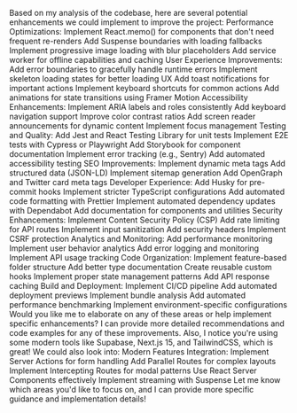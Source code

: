 Based on my analysis of the codebase, here are several potential enhancements we could implement to improve the project:
Performance Optimizations:
Implement React.memo() for components that don't need frequent re-renders
Add Suspense boundaries with loading fallbacks
Implement progressive image loading with blur placeholders
Add service worker for offline capabilities and caching
User Experience Improvements:
Add error boundaries to gracefully handle runtime errors
Implement skeleton loading states for better loading UX
Add toast notifications for important actions
Implement keyboard shortcuts for common actions
Add animations for state transitions using Framer Motion
Accessibility Enhancements:
Implement ARIA labels and roles consistently
Add keyboard navigation support
Improve color contrast ratios
Add screen reader announcements for dynamic content
Implement focus management
Testing and Quality:
Add Jest and React Testing Library for unit tests
Implement E2E tests with Cypress or Playwright
Add Storybook for component documentation
Implement error tracking (e.g., Sentry)
Add automated accessibility testing
SEO Improvements:
Implement dynamic meta tags
Add structured data (JSON-LD)
Implement sitemap generation
Add OpenGraph and Twitter card meta tags
Developer Experience:
Add Husky for pre-commit hooks
Implement stricter TypeScript configurations
Add automated code formatting with Prettier
Implement automated dependency updates with Dependabot
Add documentation for components and utilities
Security Enhancements:
Implement Content Security Policy (CSP)
Add rate limiting for API routes
Implement input sanitization
Add security headers
Implement CSRF protection
Analytics and Monitoring:
Add performance monitoring
Implement user behavior analytics
Add error logging and monitoring
Implement API usage tracking
Code Organization:
Implement feature-based folder structure
Add better type documentation
Create reusable custom hooks
Implement proper state management patterns
Add API response caching
Build and Deployment:
Implement CI/CD pipeline
Add automated deployment previews
Implement bundle analysis
Add automated performance benchmarking
Implement environment-specific configurations
Would you like me to elaborate on any of these areas or help implement specific enhancements? I can provide more detailed recommendations and code examples for any of these improvements.
Also, I notice you're using some modern tools like Supabase, Next.js 15, and TailwindCSS, which is great! We could also look into:
Modern Features Integration:
Implement Server Actions for form handling
Add Parallel Routes for complex layouts
Implement Intercepting Routes for modal patterns
Use React Server Components effectively
Implement streaming with Suspense
Let me know which areas you'd like to focus on, and I can provide more specific guidance and implementation details!
